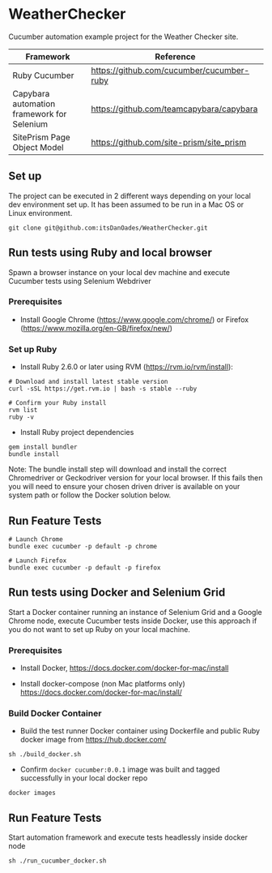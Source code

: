 # WeatherChecker
Cucumber automation example project for the Weather Checker site.

| Framework        | Reference           | 
| ------------- |-------------| 
| Ruby Cucumber      | https://github.com/cucumber/cucumber-ruby         | 
| Capybara automation framework for Selenium | https://github.com/teamcapybara/capybara         | 
| SitePrism Page Object Model | https://github.com/site-prism/site_prism            | 

## Set up

The project can be executed in 2 different ways depending on your local dev environment set up. It has been assumed
to be run in a Mac OS or Linux environment.

```
git clone git@github.com:itsDanOades/WeatherChecker.git
```

## Run tests using Ruby and local browser

Spawn a browser instance on your local dev machine and execute Cucumber tests using Selenium Webdriver 

### Prerequisites

- Install Google Chrome (https://www.google.com/chrome/) or Firefox (https://www.mozilla.org/en-GB/firefox/new/)

### Set up Ruby

- Install Ruby 2.6.0 or later using RVM (https://rvm.io/rvm/install):

```
# Download and install latest stable version
curl -sSL https://get.rvm.io | bash -s stable --ruby

# Confirm your Ruby install
rvm list
ruby -v
```

- Install Ruby project dependencies

```
gem install bundler
bundle install
```

Note: The bundle install step will download and install the correct Chromedriver or Geckodriver version for your local browser. If this fails then you will need to ensure your chosen driven driver is available on your system path or follow the Docker solution below.

## Run Feature Tests
```
# Launch Chrome
bundle exec cucumber -p default -p chrome

# Launch Firefox
bundle exec cucumber -p default -p firefox
```

## Run tests using Docker and Selenium Grid

Start a Docker container running an instance of Selenium Grid and a Google Chrome node, execute Cucumber tests inside Docker,
use this approach if you do not want to set up Ruby on your local machine.

### Prerequisites

- Install Docker, https://docs.docker.com/docker-for-mac/install

- Install docker-compose (non Mac platforms only) https://docs.docker.com/docker-for-mac/install/

### Build Docker Container

- Build the test runner Docker container using Dockerfile and public Ruby docker image from https://hub.docker.com/

```
sh ./build_docker.sh
```

- Confirm `docker cucumber:0.0.1` image was built and tagged successfully in your local docker repo

```
docker images
```

## Run Feature Tests

Start automation framework and execute tests headlessly inside docker node


```
sh ./run_cucumber_docker.sh
```
